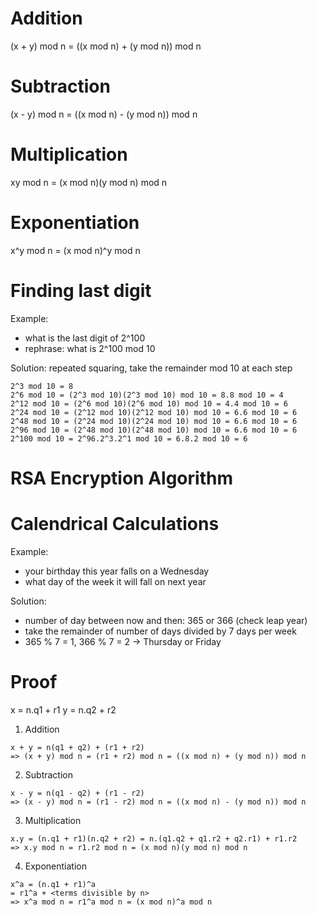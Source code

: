 # Addition

(x + y) mod n = ((x mod n) + (y mod n)) mod n

# Subtraction

(x - y) mod n = ((x mod n) - (y mod n)) mod n

# Multiplication

xy mod n = (x mod n)(y mod n) mod n

# Exponentiation

x^y mod n = (x mod n)^y mod n

# Finding last digit

Example:

- what is the last digit of 2^100
- rephrase: what is 2^100 mod 10

Solution: repeated squaring, take the remainder mod 10 at each step

```
2^3 mod 10 = 8
2^6 mod 10 = (2^3 mod 10)(2^3 mod 10) mod 10 = 8.8 mod 10 = 4
2^12 mod 10 = (2^6 mod 10)(2^6 mod 10) mod 10 = 4.4 mod 10 = 6
2^24 mod 10 = (2^12 mod 10)(2^12 mod 10) mod 10 = 6.6 mod 10 = 6
2^48 mod 10 = (2^24 mod 10)(2^24 mod 10) mod 10 = 6.6 mod 10 = 6
2^96 mod 10 = (2^48 mod 10)(2^48 mod 10) mod 10 = 6.6 mod 10 = 6
2^100 mod 10 = 2^96.2^3.2^1 mod 10 = 6.8.2 mod 10 = 6
```

# RSA Encryption Algorithm

# Calendrical Calculations

Example:

- your birthday this year falls on a Wednesday
- what day of the week it will fall on next year

Solution:

- number of day between now and then: 365 or 366 (check leap year)
- take the remainder of number of days divided by 7 days per week
- 365 % 7 = 1, 366 % 7 = 2 -> Thursday or Friday

# Proof

x = n.q1 + r1
y = n.q2 + r2

1. Addition

```
x + y = n(q1 + q2) + (r1 + r2)
=> (x + y) mod n = (r1 + r2) mod n = ((x mod n) + (y mod n)) mod n
```

2. Subtraction

```
x - y = n(q1 - q2) + (r1 - r2)
=> (x - y) mod n = (r1 - r2) mod n = ((x mod n) - (y mod n)) mod n
```

3. Multiplication

```
x.y = (n.q1 + r1)(n.q2 + r2) = n.(q1.q2 + q1.r2 + q2.r1) + r1.r2
=> x.y mod n = r1.r2 mod n = (x mod n)(y mod n) mod n
```

4. Exponentiation

```
x^a = (n.q1 + r1)^a
= r1^a + <terms divisible by n>
=> x^a mod n = r1^a mod n = (x mod n)^a mod n
```
